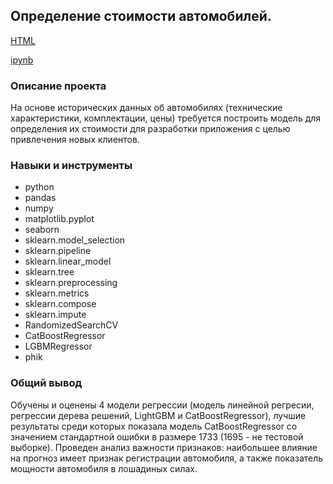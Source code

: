 ## Определение стоимости автомобилей.

[HTML](https://github.com/SvetlanaaIvanova/Practicum_projects/blob/main/Project%208.%20Cars/%D0%9E%D0%BF%D1%80%D0%B5%D0%B4%D0%B5%D0%BB%D0%B5%D0%BD%D0%B8%D0%B5%20%D1%81%D1%82%D0%BE%D0%B8%D0%BC%D0%BE%D1%81%D1%82%D0%B8%20%D0%B0%D0%B2%D1%82%D0%BE%D0%BC%D0%BE%D0%B1%D0%B8%D0%BB%D0%B5%D0%B9.html)

[ipynb](https://github.com/SvetlanaaIvanova/Practicum_projects/blob/main/Project%208.%20Cars/%D0%9E%D0%BF%D1%80%D0%B5%D0%B4%D0%B5%D0%BB%D0%B5%D0%BD%D0%B8%D0%B5%20%D1%81%D1%82%D0%BE%D0%B8%D0%BC%D0%BE%D1%81%D1%82%D0%B8%20%D0%B0%D0%B2%D1%82%D0%BE%D0%BC%D0%BE%D0%B1%D0%B8%D0%BB%D0%B5%D0%B9.ipynb)

### Описание проекта
На основе исторических данных об автомобилях (технические характеристики, комплектации, цены) требуется построить модель для определения их стоимости для разработки приложения с целью привлечения новых клиентов.

### Навыки и инструменты
- python
- pandas
- numpy
- matplotlib.pyplot
- seaborn
- sklearn.model_selection
- sklearn.pipeline
- sklearn.linear_model
- sklearn.tree
- sklearn.preprocessing
- sklearn.metrics
- sklearn.compose
- sklearn.impute
- RandomizedSearchCV
- CatBoostRegressor
- LGBMRegressor
- phik  

### Общий вывод
Обучены и оценены 4 модели регрессии (модель линейной регресии, регрессии дерева решений, LightGBM и CatBoostRegressor), лучшие результаты среди которых показала модель CatBoostRegressor со значением стандартной ошибки в размере 1733 (1695 - не тестовой выборке). Проведен анализ важности признаков: наибольшее влияние на прогноз имеет признак регистрации автомобиля, а также показатель мощности автомобиля в лошадиных силах.
